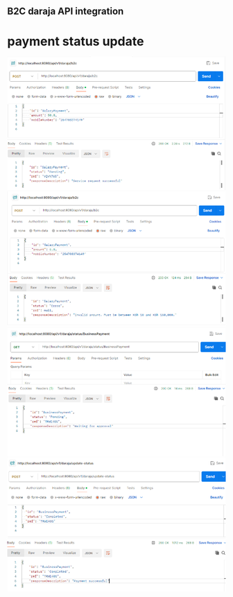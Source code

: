 ## B2C daraja API integration

# payment status update

![Success request](images/success-req.PNG)
![Invalid request](images/invalid.PNG)
![Approval](images/approval.PNG)
![Payment Status Update](images/succesfull.PNG)
